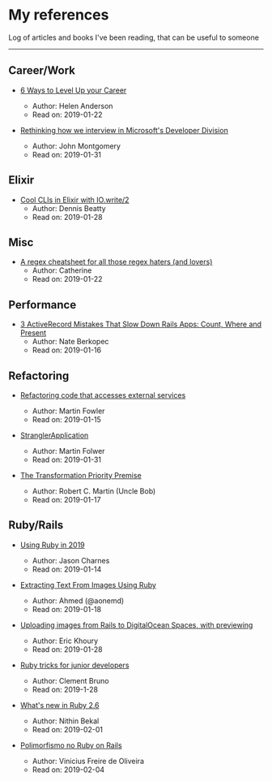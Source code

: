 # My references
Log of articles and books I've been reading, that can be useful to someone

------------------------------------

## Career/Work

- [6 Ways to Level Up your
  Career](https://dev.to/helenanders26/6-ways-to-level-up-your-career-56ik)
  - Author: Helen Anderson
  - Read on: 2019-01-22

- [Rethinking how we interview in Microsoft's Developer
  Division](https://blog.usejournal.com/rethinking-how-we-interview-in-microsofts-developer-division-8f404cfd075a)
  - Author: John Montgomery
  - Read on: 2019-01-31

## Elixir
- [Cool CLIs in Elixir with IO.write/2](https://dennisbeatty.com/2019/01/09/cool-clis-in-elixir-with-io-write-2.html)
  - Author: Dennis Beatty
  - Read on: 2019-01-28

## Misc

- [A regex cheatsheet for all those regex haters (and lovers) ](https://dev.to/catherinecodes/a-regex-cheatsheet-for-all-those-regex-haters-and-lovers--2cj1)
  - Author: Catherine
  - Read on: 2019-01-22

## Performance

- [3 ActiveRecord Mistakes That Slow Down Rails Apps: Count, Where and
  Present](https://www.speedshop.co/2019/01/10/three-activerecord-mistakes.html)
  - Author: Nate Berkopec
  - Read on: 2019-01-16

## Refactoring

- [Refactoring code that accesses external
services](https://martinfowler.com/articles/refactoring-external-service.html)
  - Author: Martin Fowler
  - Read on: 2019-01-15

- [StranglerApplication](https://www.martinfowler.com/bliki/StranglerApplication.html)
  - Author: Martin Folwer
  - Read on: 2019-01-31

- [The Transformation Priority
  Premise](https://blog.cleancoder.com/uncle-bob/2013/05/27/TheTransformationPriorityPremise.html)
  - Author: Robert C. Martin (Uncle Bob)
  - Read on: 2019-01-17

## Ruby/Rails

- [Using Ruby in 2019](https://jasoncharnes.com/using-ruby-in-2019/)
  - Author: Jason Charnes
  - Read on: 2019-01-14

- [Extracting Text From Images Using Ruby ](https://aonemd.github.io/blog/extracting-text-from-images-using-ruby)
  - Author: Ahmed (@aonemd)
  - Read on: 2019-01-18

- [Uploading images from Rails to DigitalOcean Spaces, with previewing](https://medium.com/@erickhoury/uploading-images-from-rails-to-digitalocean-spaces-with-previewing-8e10f427a02b)
  - Author: Eric Khoury
  - Read on: 2019-01-28

- [Ruby tricks for junior
  developers](https://drivy.engineering/ruby-tricks-for-junior-devs/)
  - Author: Clement Bruno
  - Read on: 2019-1-28

- [What's new in Ruby 2.6](http://nithinbekal.com/posts/ruby-2-6/)
  - Author: Nithin Bekal
  - Read on: 2019-02-01

- [Polimorfismo no Ruby on
  Rails](https://onebitcode.com/polimorfismo-no-ruby-on-rails-aprenda-em-10-minutos/)
  - Author: Vinicius Freire de Oliveira
  - Read on: 2019-02-04
